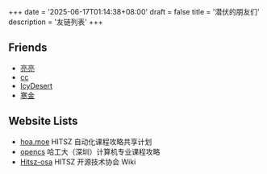 +++
date = '2025-06-17T01:14:38+08:00'
draft = false
title = '潜伏的朋友们'
description = '友链列表'
+++

## Friends

- [亮亮](https://astro.momentum.moe/)
- [cc](https://i@cclvi.cc/)
- [IcyDesert](https://github.com/IcyDesert)
- [寒金](https://syhanjin.moe/)


## Website Lists

- [hoa.moe](https://hoa.moe/) HITSZ 自动化课程攻略共享计划
- [opencs](https://github.com/HITSZ-OpenCS/HITSZ-OpenCS)  哈工大（深圳）计算机专业课程攻略
- [Hitsz-osa](https://wiki.osa.moe/) HITSZ 开源技术协会 Wiki